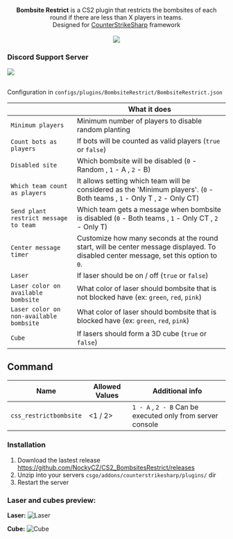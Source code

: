 <p align="center">
<b>Bombsite Restrict</b> is a CS2 plugin that restricts the bombsites of each round if there are less than X players in teams.<br>
Designed for <a href="https://github.com/roflmuffin/CounterStrikeSharp">CounterStrikeSharp</a> framework<br>
<br>
<a href="https://buymeacoffee.com/sourcefactory">
<img src="https://img.buymeacoffee.com/button-api/?text=Support Me&emoji=🚀&slug=sourcefactory&button_colour=e6005c&font_colour=ffffff&font_family=Lato&outline_colour=000000&coffee_colour=FFDD00" />
</a>
</p>

### Discord Support Server
[<img src="https://discordapp.com/api/guilds/1149315368465211493/widget.png?style=banner2">](https://discord.gg/Tzmq98gwqF)

## 

Configuration in
```configs/plugins/BombsiteRestrict/BombsiteRestrict.json```

|   | What it does |
| ------------- | ------------- |
| `Minimum players`  | Minimum number of players to disable random planting |
| `Count bots as players` | If bots will be counted as valid players (`true` or `false`) |
| `Disabled site` | Which bombsite will be disabled (`0` - Random , `1` - A , `2` - B) |
| `Which team count as players` | It allows setting which team will be considered as the 'Minimum players'. (`0` - Both teams , `1` - Only T , `2` - Only CT)|
| `Send plant restrict message to team` | Which team gets a message when bombsite is disabled (`0` - Both teams , `1` - Only CT , `2` - Only T)|
| `Center message timer` | Customize how many seconds at the round start, will be center message displayed. To disabled center message, set this option to `0`. |
| `Laser` | If laser should be on / off (`true` or `false`) |
| `Laser color on available bombsite` | What color of laser should bombsite that is not blocked have (ex: `green`, `red`, `pink`) |
| `Laser color on non-available bombsite` | What color of laser should bombsite that is blocked have (ex: `green`, `red`, `pink`) |
| `Cube` | If lasers should form a 3D cube (`true` or `false`) |

## Command
|  Name | Allowed Values | Additional info  |
| ------------- | ------------- | ------------- |
| `css_restrictbombsite` | <1 / 2> | `1 - A` , `2 - B` Can be executed only from server console |


### Installation
1. Download the lastest release https://github.com/NockyCZ/CS2_BombsitesRestrict/releases
2. Unzip into your servers `csgo/addons/counterstrikesharp/plugins/` dir
3. Restart the server


### Laser and cubes preview:
**Laser:**
![Laser](imgs/laser.jpg)

**Cube:**
![Cube](imgs/cube.jpg)